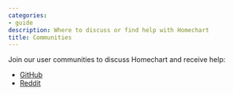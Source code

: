 ```yaml
---
categories:
- guide
description: Where to discuss or find help with Homechart
title: Communities
---
```


Join our user communities to discuss Homechart and receive help:

- [GitHub](https://github.com/candiddev/homechart)
- [Reddit](https://reddit.com/r/homechart/)

